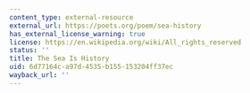 ```yaml
---
content_type: external-resource
external_url: https://poets.org/poem/sea-history
has_external_license_warning: true
license: https://en.wikipedia.org/wiki/All_rights_reserved
status: ''
title: The Sea Is History
uid: 6d77164c-a97d-4535-b155-153204ff37ec
wayback_url: ''
---
```

